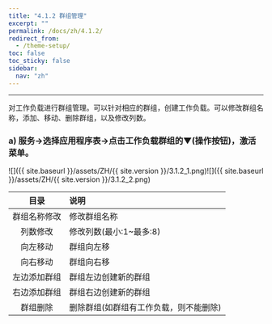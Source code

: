 ```yaml
---
title: "4.1.2 群组管理"
excerpt: ""
permalink: /docs/zh/4.1.2/
redirect_from:
  - /theme-setup/
toc: false
toc_sticky: false
sidebar:
  nav: "zh"
---
```


---
对工作负载进行群组管理。可以针对相应的群组，创建工作负载。可以修改群组名称，添加、移动、删除群组，以及修改列数。

### a\) 服务→选择应用程序表→点击工作负载群组的▼(操作按钮)，激活菜单。
![]({{ site.baseurl }}/assets/ZH/{{ site.version }}/3.1.2_1.png)![]({{ site.baseurl }}/assets/ZH/{{ site.version }}/3.1.2_2.png)

| **目录** | **说明** |
| :---: | :--- |
| 群组名称修改 | 修改群组名称 |
| 列数修改 | 修改列数(最小:1~最多:8) |
| 向左移动 | 群组向左移 |
| 向右移动 | 群组向右移 |
| 左边添加群组 | 群组左边创建新的群组 |
| 右边添加群组 | 群组右边创建新的群组 |
| 群组删除 | 删除群组(如群组有工作负载，则不能删除) |
